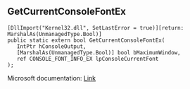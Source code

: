 ## GetCurrentConsoleFontEx

```
[DllImport("Kernel32.dll", SetLastError = true)][return: MarshalAs(UnmanagedType.Bool)]
public static extern bool GetCurrentConsoleFontEx(
   IntPtr hConsoleOutput,
   [MarshalAs(UnmanagedType.Bool)] bool bMaximumWindow,
   ref CONSOLE_FONT_INFO_EX lpConsoleCurrentFont
);
```

Microsoft documentation: [Link](https://docs.microsoft.com/en-us/windows/console/getcurrentconsolefontex)
